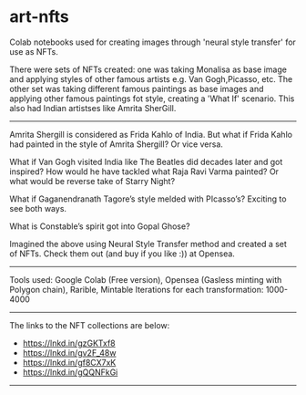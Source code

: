 # art-nfts
Colab notebooks used for creating images through 'neural style transfer' for use as NFTs.

There were sets of NFTs created: one was taking Monalisa as base image and applying styles of other famous artists e.g. Van Gogh,Picasso, etc. The other set was taking different famous paintings as base images and applying other famous paintings fot style, creating a 'What If' scenario. This also had Indian artistses like Amrita SherGill.

----
Amrita Shergill is considered as Frida Kahlo of India. But what if Frida Kahlo had painted in the style of Amrita Shergill? Or vice versa.

What if Van Gogh visited India like The Beatles did decades later and got inspired? How would he have tackled what Raja Ravi Varma painted? Or what would be reverse take of Starry Night?

What if Gaganendranath Tagore’s style melded with PIcasso’s? Exciting to see both ways.

What is Constable’s spirit got into Gopal Ghose?

Imagined the above using Neural Style Transfer method and created a set of NFTs. Check them out  (and buy if you like :)) at Opensea.

----

Tools used: Google Colab (Free version), Opensea (Gasless minting with Polygon chain), Rarible, Mintable
Iterations for each transformation: 1000-4000

----

The links to the NFT collections are below:
- https://lnkd.in/gzGKTxf8
- https://lnkd.in/gv2F_48w
- https://lnkd.in/gf8CX7xK 
- https://lnkd.in/gQQNFkGi

----
